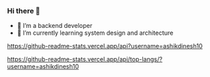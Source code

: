 ### Hi there 👋

<!--
**ashikdinesh10/ashikdinesh10** is a ✨ _special_ ✨ repository because its `README.md` (this file) appears on your GitHub profile.
-->

- 🔭 I’m a backend developer
- 🌱 I’m currently learning system design and architecture

https://github-readme-stats.vercel.app/api?username=ashikdinesh10

https://github-readme-stats.vercel.app/api/top-langs/?username=ashikdinesh10

